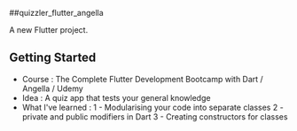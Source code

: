 ##quizzler_flutter_angella

A new Flutter project.

## Getting Started

- Course : The Complete Flutter Development Bootcamp with Dart / Angella / Udemy
- Idea : A quiz app that tests your general knowledge 
- What I've learned :
  1 - Modularising your code into separate classes
  2 - private and public modifiers in Dart
  3 - Creating constructors for classes 
